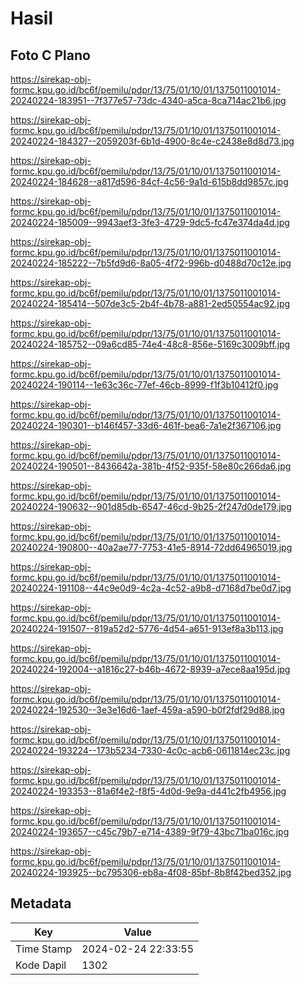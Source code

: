# Hasil

## Foto C Plano

https://sirekap-obj-formc.kpu.go.id/bc6f/pemilu/pdpr/13/75/01/10/01/1375011001014-20240224-183951--7f377e57-73dc-4340-a5ca-8ca714ac21b6.jpg

https://sirekap-obj-formc.kpu.go.id/bc6f/pemilu/pdpr/13/75/01/10/01/1375011001014-20240224-184327--2059203f-6b1d-4900-8c4e-c2438e8d8d73.jpg

https://sirekap-obj-formc.kpu.go.id/bc6f/pemilu/pdpr/13/75/01/10/01/1375011001014-20240224-184628--a817d596-84cf-4c56-9a1d-615b8dd9857c.jpg

https://sirekap-obj-formc.kpu.go.id/bc6f/pemilu/pdpr/13/75/01/10/01/1375011001014-20240224-185009--9943aef3-3fe3-4729-9dc5-fc47e374da4d.jpg

https://sirekap-obj-formc.kpu.go.id/bc6f/pemilu/pdpr/13/75/01/10/01/1375011001014-20240224-185222--7b5fd9d6-8a05-4f72-996b-d0488d70c12e.jpg

https://sirekap-obj-formc.kpu.go.id/bc6f/pemilu/pdpr/13/75/01/10/01/1375011001014-20240224-185414--507de3c5-2b4f-4b78-a881-2ed50554ac92.jpg

https://sirekap-obj-formc.kpu.go.id/bc6f/pemilu/pdpr/13/75/01/10/01/1375011001014-20240224-185752--09a6cd85-74e4-48c8-856e-5169c3009bff.jpg

https://sirekap-obj-formc.kpu.go.id/bc6f/pemilu/pdpr/13/75/01/10/01/1375011001014-20240224-190114--1e63c36c-77ef-46cb-8999-f1f3b10412f0.jpg

https://sirekap-obj-formc.kpu.go.id/bc6f/pemilu/pdpr/13/75/01/10/01/1375011001014-20240224-190301--b146f457-33d6-461f-bea6-7a1e2f367106.jpg

https://sirekap-obj-formc.kpu.go.id/bc6f/pemilu/pdpr/13/75/01/10/01/1375011001014-20240224-190501--8436642a-381b-4f52-935f-58e80c266da6.jpg

https://sirekap-obj-formc.kpu.go.id/bc6f/pemilu/pdpr/13/75/01/10/01/1375011001014-20240224-190632--901d85db-6547-46cd-9b25-2f247d0de179.jpg

https://sirekap-obj-formc.kpu.go.id/bc6f/pemilu/pdpr/13/75/01/10/01/1375011001014-20240224-190800--40a2ae77-7753-41e5-8914-72dd64965019.jpg

https://sirekap-obj-formc.kpu.go.id/bc6f/pemilu/pdpr/13/75/01/10/01/1375011001014-20240224-191108--44c9e0d9-4c2a-4c52-a9b8-d7168d7be0d7.jpg

https://sirekap-obj-formc.kpu.go.id/bc6f/pemilu/pdpr/13/75/01/10/01/1375011001014-20240224-191507--819a52d2-5776-4d54-a651-913ef8a3b113.jpg

https://sirekap-obj-formc.kpu.go.id/bc6f/pemilu/pdpr/13/75/01/10/01/1375011001014-20240224-192004--a1816c27-b46b-4672-8939-a7ece8aa195d.jpg

https://sirekap-obj-formc.kpu.go.id/bc6f/pemilu/pdpr/13/75/01/10/01/1375011001014-20240224-192530--3e3e16d6-1aef-459a-a590-b0f2fdf29d88.jpg

https://sirekap-obj-formc.kpu.go.id/bc6f/pemilu/pdpr/13/75/01/10/01/1375011001014-20240224-193224--173b5234-7330-4c0c-acb6-0611814ec23c.jpg

https://sirekap-obj-formc.kpu.go.id/bc6f/pemilu/pdpr/13/75/01/10/01/1375011001014-20240224-193353--81a6f4e2-f8f5-4d0d-9e9a-d441c2fb4956.jpg

https://sirekap-obj-formc.kpu.go.id/bc6f/pemilu/pdpr/13/75/01/10/01/1375011001014-20240224-193657--c45c79b7-e714-4389-9f79-43bc71ba016c.jpg

https://sirekap-obj-formc.kpu.go.id/bc6f/pemilu/pdpr/13/75/01/10/01/1375011001014-20240224-193925--bc795306-eb8a-4f08-85bf-8b8f42bed352.jpg


## Metadata

| Key        | Value               |
| ---------- | ------------------- |
| Time Stamp | 2024-02-24 22:33:55 |
| Kode Dapil | 1302                |



